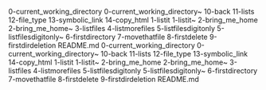 0-current_working_directory
0-current_working_directory~
10-back
11-lists
12-file_type
13-symbolic_link
14-copy_html
1-listit
1-listit~
2-bring_me_home
2-bring_me_home~
3-listfiles
4-listmorefiles
5-listfilesdigitonly
5-listfilesdigitonly~
6-firstdirectory
7-movethatfile
8-firstdelete
9-firstdirdeletion
README.md
0-current_working_directory
0-current_working_directory~
10-back
11-lists
12-file_type
13-symbolic_link
14-copy_html
1-listit
1-listit~
2-bring_me_home
2-bring_me_home~
3-listfiles
4-listmorefiles
5-listfilesdigitonly
5-listfilesdigitonly~
6-firstdirectory
7-movethatfile
8-firstdelete
9-firstdirdeletion
README.md
